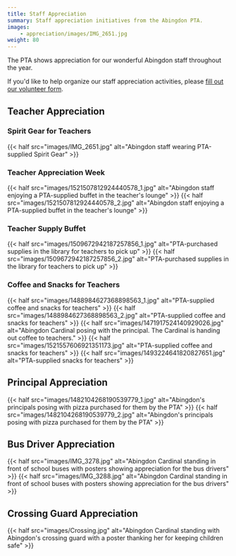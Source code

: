 ```yaml
---
title: Staff Appreciation
summary: Staff appreciation initiatives from the Abingdon PTA.
images:
    - appreciation/images/IMG_2651.jpg
weight: 80
---
```


The PTA shows appreciation for our wonderful Abingdon staff throughout the year.

If you'd like to help organize our staff appreciation activities, please [fill out our volunteer form](https://docs.google.com/forms/d/e/1FAIpQLSf50HFDkNfDxP5VfE2LzsxKbUPZdmRGQTeNEUhXkU_qLCLWZQ/viewform?usp=sf_link).

## Teacher Appreciation

### Spirit Gear for Teachers
{{< half src="images/IMG_2651.jpg" alt="Abingdon staff wearing PTA-supplied Spirit Gear" >}}

### Teacher Appreciation Week
{{< half src="images/1521507812924440578_1.jpg" alt="Abingdon staff enjoying a PTA-supplied buffet in the teacher's lounge" >}}
{{< half src="images/1521507812924440578_2.jpg" alt="Abingdon staff enjoying a PTA-supplied buffet in the teacher's lounge" >}}

### Teacher Supply Buffet

{{< half src="images/1509672942187257856_1.jpg" alt="PTA-purchased supplies in the library for teachers to pick up" >}}
{{< half src="images/1509672942187257856_2.jpg" alt="PTA-purchased supplies in the library for teachers to pick up" >}}

### Coffee and Snacks for Teachers

{{< half src="images/1488984627368898563_1.jpg" alt="PTA-supplied coffee and snacks for teachers" >}}
{{< half src="images/1488984627368898563_2.jpg" alt="PTA-supplied coffee and snacks for teachers" >}}
{{< half src="images/1471917524140929026.jpg" alt="Abingdon Cardinal posing with the principal. The Cardinal is handing out coffee to teachers." >}}
{{< half src="images/1521557606921351173.jpg" alt="PTA-supplied coffee and snacks for teachers" >}}
{{< half src="images/1493224641820827651.jpg" alt="PTA-supplied snacks for teachers" >}}

## Principal Appreciation

{{< half src="images/1482104268190539779_1.jpg" alt="Abingdon's principals posing with pizza purchased for them by the PTA" >}}
{{< half src="images/1482104268190539779_2.jpg" alt="Abingdon's principals posing with pizza purchased for them by the PTA" >}}

## Bus Driver Appreciation

{{< half src="images/IMG_3278.jpg" alt="Abingdon Cardinal standing in front of school buses with posters showing appreciation for the bus drivers" >}}
{{< half src="images/IMG_3288.jpg" alt="Abingdon Cardinal standing in front of school buses with posters showing appreciation for the bus drivers" >}}

## Crossing Guard Appreciation

{{< half src="images/Crossing.jpg" alt="Abingdon Cardinal standing with Abingdon's crossing guard with a poster thanking her for keeping children safe" >}}